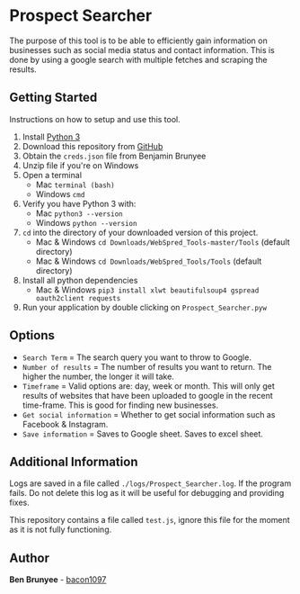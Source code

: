 # Prospect Searcher
The purpose of this tool is to be able to efficiently gain information on businesses such as social media status
and contact information. This is done by using a google search with multiple fetches and scraping the results.

## Getting Started
Instructions on how to setup and use this tool.

1. Install [Python 3](https://www.python.org/downloads/)
1. Download this repository from [GitHub](https://github.com/bacon1097/WebSpred_Tools)
1. Obtain the ```creds.json``` file from Benjamin Brunyee
1. Unzip file if you're on Windows
1. Open a terminal
    * Mac ```terminal (bash)```
    * Windows ```cmd```
1. Verify you have Python 3 with:
    * Mac ```python3 --version```
    * Windows ```python --version```
1. ```cd``` into the directory of your downloaded version of this project.
    * Mac & Windows ```cd Downloads/WebSpred_Tools-master/Tools``` (default directory)
    * Mac & Windows ```cd Downloads/WebSpred_Tools/Tools``` (default directory)
1. Install all python dependencies
    * Mac & Windows ```pip3 install xlwt beautifulsoup4 gspread oauth2client requests```
1. Run your application by double clicking on ```Prospect_Searcher.pyw```

## Options
* ```Search Term``` = The search query you want to throw to Google.
* ```Number of results``` = The number of results you want to return. The higher the number, the longer it will take.
* ```Timeframe``` = Valid options are: day, week or month. This will only get results of websites that have been
uploaded to google in the recent time-frame. This is good for finding new businesses.
* ```Get social information``` = Whether to get social information such as Facebook & Instagram.
* ```Save information``` = Saves to Google sheet. Saves to excel sheet.

## Additional Information
Logs are saved in a file called ```./logs/Prospect_Searcher.log```. If the program fails. Do not delete this log as it will
be useful for debugging and providing fixes.

This repository contains a file called ```test.js```, ignore this file for the moment as it is not fully
functioning.

## Author
**Ben Brunyee** - [bacon1097](https://github.com/bacon1097)
